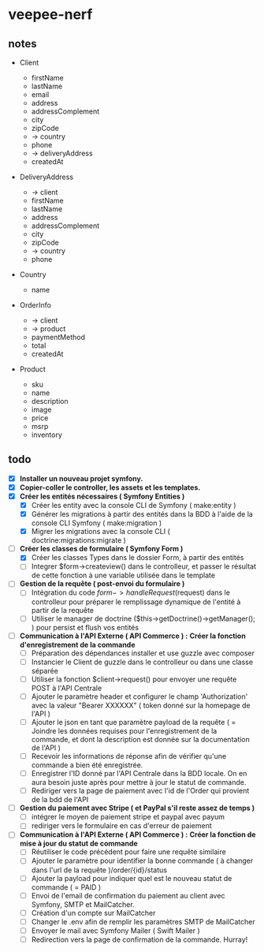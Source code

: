 # veepee-nerf

## notes

- Client
  - firstName
  - lastName
  - email
  - address
  - addressComplement
  - city
  - zipCode
  - -> country
  - phone
  - -> deliveryAddress
  - createdAt

- DeliveryAddress
  - -> client
  - firstName
  - lastName
  - address
  - addressComplement
  - city
  - zipCode
  - -> country
  - phone

- Country
  - name

- OrderInfo
  - -> client
  - -> product
  - paymentMethod
  - total
  - createdAt

- Product
  - sku
  - name
  - description
  - image
  - price
  - msrp
  - inventory

## todo

- [x] **Installer un nouveau projet symfony.**
- [x] **Copier-coller le controller, les assets et les templates.**
- [x] **Créer les entités nécessaires ( Symfony Entities )**
  - [x] Créer les entity avec la console CLI de Symfony ( make:entity )
  - [x] Générer les migrations à partir des entités dans la BDD à l'aide de la
        console CLI Symfony ( make:migration )
  - [x] Migrer les migrations avec la console CLI ( doctrine:migrations:migrate )
- [ ] **Créer les classes de formulaire ( Symfony Form )**
  - [x] Créer les classes Types dans le dossier Form, à partir des entités
  - [ ] Integrer \$form->createview() dans le controlleur, et passer le résultat
        de cette fonction à une variable utilisée dans le template
- [ ] **Gestion de la requête ( post-envoi du formulaire )**
  - [ ] Intégration du code $form->handleRequest($request) dans le controlleur
        pour préparer le remplissage dynamique de l'entité à partir de la requête
  - [ ] Utiliser le manager de doctrine (\$this->getDoctrine()->getManager(); )
        pour persist et flush vos entités
- [ ] **Communication à l'API Externe ( API Commerce ) :**
      **Créer la fonction d'enregistrement de la commande**
  - [ ] Préparation des dépendances installer et use guzzle avec composer
  - [ ] Instancier le Client de guzzle dans le controlleur ou dans une classe
        séparée
  - [ ] Utiliser la fonction \$client->request() pour envoyer une requête POST
        à l'API Centrale
  - [ ] Ajouter le paramètre header et configurer le champ 'Authorization' avec
        la valeur "Bearer XXXXXX" ( token donné sur la homepage de l'API )
  - [ ] Ajouter le json en tant que paramètre payload de la requête ( = Joindre
        les données requises pour l'enregistrement de la commande, et dont la
        description est donnée sur la documentation de l'API )
  - [ ] Recevoir les informations de réponse afin de vérifier qu'une commande a
        bien été enregistrée.
  - [ ] Enregistrer l'ID donné par l'API Centrale dans la BDD locale. On en aura
        besoin juste après pour mettre à jour le statut de commande.
  - [ ] Rediriger vers la page de paiement avec l'id de l'Order qui provient de
        la bdd de l'API
- [ ] **Gestion du paiement avec Stripe ( et PayPal s'il reste assez de temps )**
  - [ ] intégrer le moyen de paiement stripe et paypal avec payum
  - [ ] rediriger vers le formulaire en cas d'erreur de paiement
- [ ] **Communication à l'API Externe ( API Commerce ) :**
      **Créer la fonction de mise à jour du statut de commande**
  - [ ] Réutiliser le code précédent pour faire une requête similaire
  - [ ] Ajouter le paramètre pour identifier la bonne commande ( à changer dans
        l'url de la requête ) ​/order​/{id}​/status
  - [ ] Ajouter la payload pour indiquer quel est le nouveau statut de commande
        ( = PAID )
  - [ ] Envoi de l'email de confirmation du paiement au client avec Symfony,
        SMTP et MailCatcher.
  - [ ] Création d'un compte sur MailCatcher
  - [ ] Changer le .env afin de remplir les paramètres SMTP de MailCatcher
  - [ ] Envoyer le mail avec Symfony Mailer ( Swift Mailer )
  - [ ] Redirection vers la page de confirmation de la commande. Hurray!
